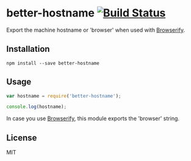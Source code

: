 # better-hostname [![Build Status](https://travis-ci.org/mvila/better-hostname.svg?branch=master)](https://travis-ci.org/mvila/better-hostname)

Export the machine hostname or 'browser' when used with [Browserify](http://browserify.org/).

## Installation

```
npm install --save better-hostname
```

## Usage

```javascript
var hostname = require('better-hostname');

console.log(hostname);
```

In case you use [Browserify](http://browserify.org/), this module exports the 'browser' string.

## License

MIT

